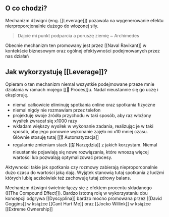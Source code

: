## O co chodzi? 
Mechanizm dźwigni (eng. [[Leverage]]) pozawala na wygenerowanie efektu nierproporcjonalnie dużego do włożonej siły. 

> Dajcie mi punkt podparcia a poruszę ziemię ~ Archimedes

Obecnie mechanizm ten promowany jest przez [[Naval Ravikant]] w kontekście biznesowym oraz ogólnej efektywności podejmowanych przez nas działań

## Jak wykorzystuję [[Leverage]]?
Opieram o ten mechanizm niemal wszystkie podejmowane przeze mnie działania w ramach mojego [[💫 Proces]]u. Nadal nieustannie się go uczę i eksploruję. 

- niemal całkowicie eliminuję spotkania online oraz spotkania fizyczne
- niemal nigdy nie rozmawiam przez telefon
- projektuję swoje źródła przychodu w taki sposób, aby raz włożony wysiłek zwracał się x1000 razy
- wkładam większy wysiłek w wykonanie zadania, realizując je w taki sposób, aby jego ponowne wykonanie zajęło mi x10 mniej czasu. Głównie stosuję tutaj [[🎖️ Automatyzacja]]
- regularnie zmieniam stack [[🎖️ Narzędzia]] z jakich korzystam. Niemal nieustannie pojawiają się nowe rozwiązania, które wnoszą więcej wartości lub pozwalają optymalizować procesy.

Aktywności takie jak spotkania czy rozmowy zabierają nieproporconalnie dużo czasu do wartości jaką dają. Wyjątek stanowią tutaj spotkania z ludźmi których lubię aczkolwiek też zachowuję tutaj zdrowy balans.

Mechanizm dźwigni świetnie łączy się z efektem procentu składanego ([[The Compound Effect]]). Bardzo istotną rolę w wykorzystaniu obu koncepcji odgrywa [[Dyscyplina]] bardzo mocno promowana przez [[David Goggins]] w książce [[Cant Hurt Me]] oraz [[Jocko Willink]] w książce [[Extreme Ownership]]
